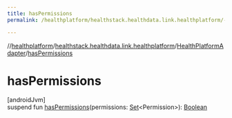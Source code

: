 ```yaml
---
title: hasPermissions
permalink: /healthplatform/healthstack.healthdata.link.healthplatform/-health-platform-adapter/has-permissions.html

---
```

//[healthplatform](/healthplatform.html)/[healthstack.healthdata.link.healthplatform](../index.html)/[HealthPlatformAdapter](index.html)/[hasPermissions](has-permissions.html)



# hasPermissions



[androidJvm]\
suspend fun [hasPermissions](has-permissions.html)(permissions: [Set](https://kotlinlang.org/api/latest/jvm/stdlib/kotlin.collections/-set/index.html)&lt;Permission&gt;): [Boolean](https://kotlinlang.org/api/latest/jvm/stdlib/kotlin/-boolean/index.html)




